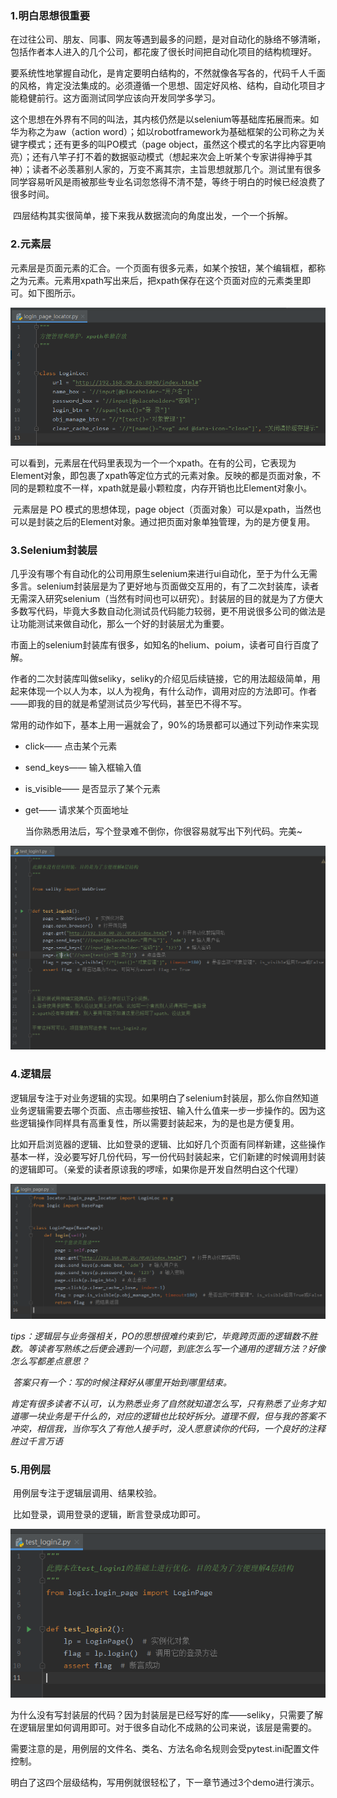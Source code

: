 ### 1.明白思想很重要

​	在过往公司、朋友、同事、网友等遇到最多的问题，是对自动化的脉络不够清晰，包括作者本人进入的几个公司，都花废了很长时间把自动化项目的结构梳理好。

​	要系统性地掌握自动化，是肯定要明白结构的，不然就像各写各的，代码千人千面的风格，肯定没法集成的。必须遵循一个思想、固定好风格、结构，自动化项目才能稳健前行。这方面测试同学应该向开发同学多学习。

​	这个思想在外界有不同的叫法，其内核仍然是以selenium等基础库拓展而来。如华为称之为aw（action word）；如以robotframework为基础框架的公司称之为关键字模式；还有更多的叫PO模式（page object，虽然这个模式的名字比内容更响亮）；还有八竿子打不着的数据驱动模式（想起来次会上听某个专家讲得神乎其神）；读者不必羡慕别人家的，万变不离其宗，主旨思想就那几个。测试里有很多同学容易听风是雨被那些专业名词忽悠得不清不楚，等终于明白的时候已经浪费了很多时间。

​	四层结构其实很简单，接下来我从数据流向的角度出发，一个一个拆解。



### 2.元素层

​	元素层是页面元素的汇合。一个页面有很多元素，如某个按钮，某个编辑框，都称之为元素。元素用xpath写出来后，把xpath保存在这个页面对应的元素类里即可。如下图所示。

![image-20240805160933819](assets/image-20240805160933819.png)

​	可以看到，元素层在代码里表现为一个一个xpath。在有的公司，它表现为Element对象，即包裹了xpath等定位方式的元素对象。反映的都是页面对象，不同的是颗粒度不一样，xpath就是最小颗粒度，内存开销也比Element对象小。

​	元素层是 PO 模式的思想体现，page object（页面对象）可以是xpath，当然也可以是封装之后的Element对象。通过把页面对象单独管理，为的是方便复用。

### 3.Selenium封装层

​	几乎没有哪个有自动化的公司用原生selenium来进行ui自动化，至于为什么无需多言。selenium封装层是为了更好地与页面做交互用的，有了二次封装库，读者无需深入研究selenium（当然有时间也可以研究）。封装层的目的就是为了方便大多数写代码，毕竟大多数自动化测试员代码能力较弱，更不用说很多公司的做法是让功能测试来做自动化，那么一个好的封装层尤为重要。

​	市面上的selenium封装库有很多，如知名的helium、poium，读者可自行百度了解。

​	作者的二次封装库叫做seliky，seliky的介绍见后续链接，它的用法超级简单，用起来体现一个以人为本，以人为视角，有什么动作，调用对应的方法即可。作者——即我的目的就是希望测试员少写代码，甚至巴不得不写。

​	常用的动作如下，基本上用一遍就会了，90%的场景都可以通过下列动作来实现

- click—— 点击某个元素
- send_keys—— 输入框输入值
- is_visible—— 是否显示了某个元素
- get—— 请求某个页面地址

  当你熟悉用法后，写个登录难不倒你，你很容易就写出下列代码。完美~

![image-20240805161844753](assets/image-20240805161844753.png)

### 4.逻辑层

​	逻辑层专注于对业务逻辑的实现。如果明白了selenium封装层，那么你自然知道业务逻辑需要去哪个页面、点击哪些按钮、输入什么值来一步一步操作的。因为这些逻辑操作同样具有高重复性，所以需要封装起来，为的是也是方便复用。

​	比如开启浏览器的逻辑、比如登录的逻辑、比如好几个页面有同样新建，这些操作基本一样，没必要写好几份代码，写一份代码封装起来，它们新建的时候调用封装的逻辑即可。（亲爱的读者原谅我的啰嗦，如果你是开发自然明白这个代理）

![image-20240805161941096](assets/image-20240805161941096.png)

​	*tips：逻辑层与业务强相关，PO的思想很难约束到它，毕竟跨页面的逻辑数不胜数。等读者写熟练之后便会遇到一个问题，到底怎么写一个通用的逻辑方法？好像怎么写都差点意思？*

​	*答案只有一个：写的时候注释好从哪里开始到哪里结束。*

​	*肯定有很多读者不认可，认为熟悉业务了自然就知道怎么写，只有熟悉了业务才知道哪一块业务是干什么的，对应的逻辑也比较好拆分。道理不假，但与我的答案不冲突，相信我，当你写久了有他人接手时，没人愿意读你的代码，一个良好的注释胜过千言万语*

### 5.用例层

​	用例层专注于逻辑层调用、结果校验。

​	比如登录，调用登录的逻辑，断言登录成功即可。

![image-20240805161959936](assets/image-20240805161959936.png)

​	为什么没有写封装层的代码？因为封装层是已经写好的库——seliky，只需要了解在逻辑层里如何调用即可。对于很多自动化不成熟的公司来说，该层是需要的。

​	需要注意的是，用例层的文件名、类名、方法名命名规则会受pytest.ini配置文件控制。

​	明白了这四个层级结构，写用例就很轻松了，下一章节通过3个demo进行演示。